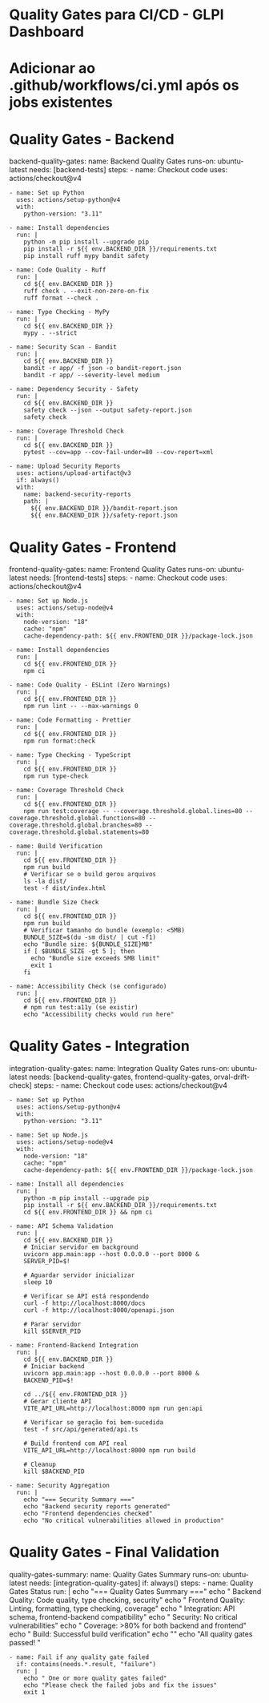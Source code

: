 ﻿# Quality Gates para CI/CD - GLPI Dashboard

# Adicionar ao .github/workflows/ci.yml após os jobs existentes

  # Quality Gates - Backend
  backend-quality-gates:
    name: Backend Quality Gates
    runs-on: ubuntu-latest
    needs: [backend-tests]
    steps:
    - name: Checkout code
      uses: actions/checkout@v4

    - name: Set up Python
      uses: actions/setup-python@v4
      with:
        python-version: "3.11"

    - name: Install dependencies
      run: |
        python -m pip install --upgrade pip
        pip install -r ${{ env.BACKEND_DIR }}/requirements.txt
        pip install ruff mypy bandit safety

    - name: Code Quality - Ruff
      run: |
        cd ${{ env.BACKEND_DIR }}
        ruff check . --exit-non-zero-on-fix
        ruff format --check .

    - name: Type Checking - MyPy
      run: |
        cd ${{ env.BACKEND_DIR }}
        mypy . --strict

    - name: Security Scan - Bandit
      run: |
        cd ${{ env.BACKEND_DIR }}
        bandit -r app/ -f json -o bandit-report.json
        bandit -r app/ --severity-level medium

    - name: Dependency Security - Safety
      run: |
        cd ${{ env.BACKEND_DIR }}
        safety check --json --output safety-report.json
        safety check

    - name: Coverage Threshold Check
      run: |
        cd ${{ env.BACKEND_DIR }}
        pytest --cov=app --cov-fail-under=80 --cov-report=xml

    - name: Upload Security Reports
      uses: actions/upload-artifact@v3
      if: always()
      with:
        name: backend-security-reports
        path: |
          ${{ env.BACKEND_DIR }}/bandit-report.json
          ${{ env.BACKEND_DIR }}/safety-report.json

  # Quality Gates - Frontend
  frontend-quality-gates:
    name: Frontend Quality Gates
    runs-on: ubuntu-latest
    needs: [frontend-tests]
    steps:
    - name: Checkout code
      uses: actions/checkout@v4

    - name: Set up Node.js
      uses: actions/setup-node@v4
      with:
        node-version: "18"
        cache: "npm"
        cache-dependency-path: ${{ env.FRONTEND_DIR }}/package-lock.json

    - name: Install dependencies
      run: |
        cd ${{ env.FRONTEND_DIR }}
        npm ci

    - name: Code Quality - ESLint (Zero Warnings)
      run: |
        cd ${{ env.FRONTEND_DIR }}
        npm run lint -- --max-warnings 0

    - name: Code Formatting - Prettier
      run: |
        cd ${{ env.FRONTEND_DIR }}
        npm run format:check

    - name: Type Checking - TypeScript
      run: |
        cd ${{ env.FRONTEND_DIR }}
        npm run type-check

    - name: Coverage Threshold Check
      run: |
        cd ${{ env.FRONTEND_DIR }}
        npm run test:coverage -- --coverage.threshold.global.lines=80 --coverage.threshold.global.functions=80 --coverage.threshold.global.branches=80 --coverage.threshold.global.statements=80

    - name: Build Verification
      run: |
        cd ${{ env.FRONTEND_DIR }}
        npm run build
        # Verificar se o build gerou arquivos
        ls -la dist/
        test -f dist/index.html

    - name: Bundle Size Check
      run: |
        cd ${{ env.FRONTEND_DIR }}
        npm run build
        # Verificar tamanho do bundle (exemplo: <5MB)
        BUNDLE_SIZE=$(du -sm dist/ | cut -f1)
        echo "Bundle size: ${BUNDLE_SIZE}MB"
        if [ $BUNDLE_SIZE -gt 5 ]; then
          echo "Bundle size exceeds 5MB limit"
          exit 1
        fi

    - name: Accessibility Check (se configurado)
      run: |
        cd ${{ env.FRONTEND_DIR }}
        # npm run test:a11y (se existir)
        echo "Accessibility checks would run here"

  # Quality Gates - Integration
  integration-quality-gates:
    name: Integration Quality Gates
    runs-on: ubuntu-latest
    needs: [backend-quality-gates, frontend-quality-gates, orval-drift-check]
    steps:
    - name: Checkout code
      uses: actions/checkout@v4

    - name: Set up Python
      uses: actions/setup-python@v4
      with:
        python-version: "3.11"

    - name: Set up Node.js
      uses: actions/setup-node@v4
      with:
        node-version: "18"
        cache: "npm"
        cache-dependency-path: ${{ env.FRONTEND_DIR }}/package-lock.json

    - name: Install all dependencies
      run: |
        python -m pip install --upgrade pip
        pip install -r ${{ env.BACKEND_DIR }}/requirements.txt
        cd ${{ env.FRONTEND_DIR }} && npm ci

    - name: API Schema Validation
      run: |
        cd ${{ env.BACKEND_DIR }}
        # Iniciar servidor em background
        uvicorn app.main:app --host 0.0.0.0 --port 8000 &
        SERVER_PID=$!
        
        # Aguardar servidor inicializar
        sleep 10
        
        # Verificar se API está respondendo
        curl -f http://localhost:8000/docs
        curl -f http://localhost:8000/openapi.json
        
        # Parar servidor
        kill $SERVER_PID

    - name: Frontend-Backend Integration
      run: |
        cd ${{ env.BACKEND_DIR }}
        # Iniciar backend
        uvicorn app.main:app --host 0.0.0.0 --port 8000 &
        BACKEND_PID=$!
        
        cd ../${{ env.FRONTEND_DIR }}
        # Gerar cliente API
        VITE_API_URL=http://localhost:8000 npm run gen:api
        
        # Verificar se geração foi bem-sucedida
        test -f src/api/generated/api.ts
        
        # Build frontend com API real
        VITE_API_URL=http://localhost:8000 npm run build
        
        # Cleanup
        kill $BACKEND_PID

    - name: Security Aggregation
      run: |
        echo "=== Security Summary ==="
        echo "Backend security reports generated"
        echo "Frontend dependencies checked"
        echo "No critical vulnerabilities allowed in production"

  # Quality Gates - Final Validation
  quality-gates-summary:
    name: Quality Gates Summary
    runs-on: ubuntu-latest
    needs: [integration-quality-gates]
    if: always()
    steps:
    - name: Quality Gates Status
      run: |
        echo "=== Quality Gates Summary ==="
        echo " Backend Quality: Code quality, type checking, security"
        echo " Frontend Quality: Linting, formatting, type checking, coverage"
        echo " Integration: API schema, frontend-backend compatibility"
        echo " Security: No critical vulnerabilities"
        echo " Coverage: >80% for both backend and frontend"
        echo " Build: Successful build verification"
        echo ""
        echo "All quality gates passed! "

    - name: Fail if any quality gate failed
      if: contains(needs.*.result, "failure")
      run: |
        echo " One or more quality gates failed"
        echo "Please check the failed jobs and fix the issues"
        exit 1
